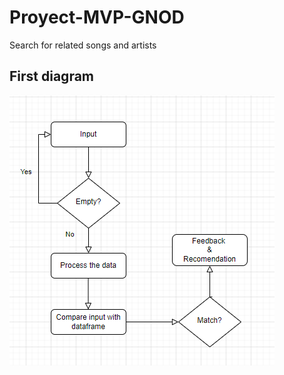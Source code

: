 # Proyect-MVP-GNOD
Search for related songs and artists


## First diagram

![front page](https://github.com/AgustinCarcelen/Proyect-MVP-GNOD/blob/58fa3257e96a6ff6fd1f3dad228750f8a2df2d94/Images/diagram1.PNG)

